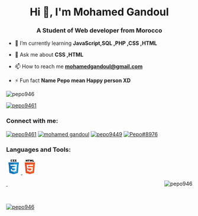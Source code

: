<h1 align="center">Hi 👋, I'm Mohamed Gandoul</h1>
<h3 align="center">A Student of Web developer from Morocco</h3>

- 🌱 I’m currently learning **JavaScript,SQL ,PHP ,CSS ,HTML**

- 💬 Ask me about **CSS ,HTML**

- 📫 How to reach me **mohamedgandoul@gmail.com**

- ⚡ Fun fact **Name Pepo mean Happy person XD**

<p align="left"> <img src="https://komarev.com/ghpvc/?username=pepo946&label=Profile%20views&color=0e75b6&style=flat" alt="pepo946" /> </p>


<p align="left"> <a href="https://twitter.com/pepo9461" target="blank"><img src="https://img.shields.io/twitter/follow/pepo9461?logo=twitter&style=for-the-badge" alt="pepo9461" /></a> </p>

<h3 align="left">Connect with me:</h3>
<p align="left">
<a href="https://twitter.com/pepo9461" target="blank"><img align="center" src="https://raw.githubusercontent.com/rahuldkjain/github-profile-readme-generator/master/src/images/icons/Social/twitter.svg" alt="pepo9461" height="30" width="40" /></a>
<a href="https://linkedin.com/in/mohamed gandoul" target="blank"><img align="center" src="https://raw.githubusercontent.com/rahuldkjain/github-profile-readme-generator/master/src/images/icons/Social/linked-in-alt.svg" alt="mohamed gandoul" height="30" width="40" /></a>
<a href="https://instagram.com/pepo9449" target="blank"><img align="center" src="https://raw.githubusercontent.com/rahuldkjain/github-profile-readme-generator/master/src/images/icons/Social/instagram.svg" alt="pepo9449" height="30" width="40" /></a>
<a href="https://discord.gg/Pepo#8976" target="blank"><img align="center" src="https://raw.githubusercontent.com/rahuldkjain/github-profile-readme-generator/master/src/images/icons/Social/discord.svg" alt="Pepo#8976" height="30" width="40" /></a>
</p>

<h3 align="left">Languages and Tools:</h3>
 <a href="https://www.w3schools.com/css/" target="_blank" rel="noreferrer"> <img src="https://raw.githubusercontent.com/devicons/devicon/master/icons/css3/css3-original-wordmark.svg" alt="css3" width="40" height="40"/> </a>  <a href="https://www.w3.org/html/" target="_blank" rel="noreferrer"> <img src="https://raw.githubusercontent.com/devicons/devicon/master/icons/html5/html5-original-wordmark.svg" alt="html5" width="40" height="40"/> </a>  <a href="https://www.mysql.com/" target="_blank" rel="noreferrer">   </p>

<p>&nbsp;<img align="right" src="https://github-readme-stats.vercel.app/api?username=pepo946&show_icons=true&locale=en" alt="pepo946" /></p>
<br>
<p><img align="center" src="https://github-readme-streak-stats.herokuapp.com/?user=pepo946&" alt="pepo946" /></p>



